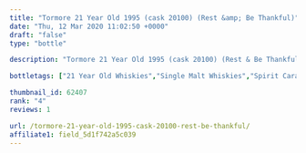 ```yaml
---
title: "Tormore 21 Year Old 1995 (cask 20100) (Rest &amp; Be Thankful)"
date: "Thu, 12 Mar 2020 11:02:50 +0000"
draft: "false"
type: "bottle"

description: "Tormore 21 Year Old 1995 (cask 20100) (Rest & Be Thankful) is a 21 year old single malt whisky from the Tormore whisky distillery. Rated an average of 4.0 out of 5 by 1 reviewers and available from for only £, with reviews like that this is one single malt whisky you can't afford to miss"

bottletags: ["21 Year Old Whiskies","Single Malt Whiskies","Spirit Caramel (E150A)","Vintage 1995 - Whiskies made in 1995","Whiskies may contain Spirit Caramel (E150A)","Whiskies of Scotland"]

thumbnail_id: 62407
rank: "4"
reviews: 1

url: /tormore-21-year-old-1995-cask-20100-rest-be-thankful/
affiliate1: field_5d1f742a5c039
---
```



